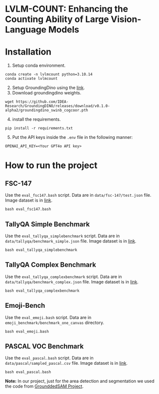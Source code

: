 # LVLM-COUNT: Enhancing the Counting Ability of Large Vision-Language Models

# Installation

1. Setup conda environment.

```
conda create -n lvlmcount python=3.10.14
conda activate lvlmcount
```

2. Setup GroundingDino using the [link](https://github.com/IDEA-Research/GroundingDINO).
3. Download groundingdino weights.

```
wget https://github.com/IDEA-Research/GroundingDINO/releases/download/v0.1.0-alpha2/groundingdino_swinb_cogcoor.pth
```

4. install the requirements.

```
pip install -r requirements.txt
```

5. Put the API keys inside the `.env` file in the following manner:

```
OPENAI_API_KEY=<Your GPT4o API key>
```
# How to run the project

## FSC-147

Use the `eval_fsc147.bash` script. Data are in `data/fsc-147/test.json` file. Image dataset is in [link](https://github.com/cvlab-stonybrook/LearningToCountEverything?tab=readme-ov-file#dataset-download).

```
bash eval_fsc147.bash
```

## TallyQA Simple Benchmark

Use the `eval_tallyqa_simplebenchmark` script. Data are in `data/tallyqa/benchmark_simple.json` file. Image dataset is in [link](https://homes.cs.washington.edu/~ranjay/visualgenome/api.html).

```
bash eval_tallyqa_simplebenchmark
```

## TallyQA Complex Benchmark

Use the `eval_tallyqa_complexbenchmark` script. Data are in `data/tallyqa/benchmark_complex.json` file. Image dataset is in [link](https://homes.cs.washington.edu/~ranjay/visualgenome/api.html).

```
bash eval_tallyqa_complexbenchmark
```

## Emoji-Bench

Use the `eval_emoji.bash` script. Data are in `emoji_benchmark/benchmark_one_canvas` directory.

```
bash eval_emoji.bash
```

## PASCAL VOC Benchmark

Use the `eval_pascal.bash` script. Data are in `data/pascal/sampled_pascal.csv` file. Image dataset is in [link](http://host.robots.ox.ac.uk/pascal/VOC/).

```
bash eval_pascal.bash
```

**Note:** In our project, just for the area detection and segmentation we used the code from [GrounddedSAM Project](https://github.com/IDEA-Research/Grounded-Segment-Anything).